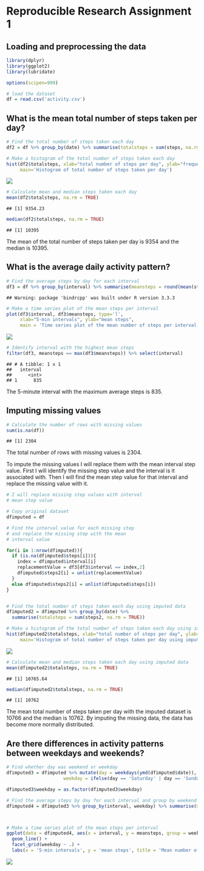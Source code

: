 # Reproducible Research Assignment 1



## Loading and preprocessing the data


```r
library(dplyr)
library(ggplot2)
library(lubridate)

options(scipen=999)

# load the dataset
df = read.csv('activity.csv')
```

## What is the mean total number of steps taken per day?

```r
# Find the total number of steps taken each day
df2 = df %>% group_by(date) %>% summarise(totalsteps = sum(steps, na.rm = TRUE))

# Make a histogram of the total number of steps taken each day
hist(df2$totalsteps, xlab="total number of steps per day", ylab="frequency",
     main='Histogram of total number of steps taken per day')
```

![](PA1_template_files/figure-html/unnamed-chunk-3-1.png)<!-- -->

```r
# Calculate mean and median steps taken each day
mean(df2$totalsteps, na.rm = TRUE)
```

```
## [1] 9354.23
```

```r
median(df2$totalsteps, na.rm = TRUE)
```

```
## [1] 10395
```
The mean of the total number of steps taken per day is 9354
and the median is 10395.


## What is the average daily activity pattern?

```r
# Find the average steps by day for each interval
df3 = df %>% group_by(interval) %>% summarise(meansteps = round(mean(steps, na.rm = TRUE)))
```

```
## Warning: package 'bindrcpp' was built under R version 3.3.3
```

```r
# Make a time series plot of the mean steps per interval
plot(df3$interval, df3$meansteps, type='l',
     xlab="5-min intervals", ylab="mean steps",
     main = 'Time series plot of the mean number of steps per interval')
```

![](PA1_template_files/figure-html/unnamed-chunk-4-1.png)<!-- -->

```r
# Identify interval with the highest mean steps
filter(df3, meansteps == max(df3$meansteps)) %>% select(interval)
```

```
## # A tibble: 1 x 1
##   interval
##      <int>
## 1      835
```

The 5-minute interval with the maximum average steps is 835.


## Imputing missing values


```r
# Calculate the number of rows with missing values
sum(is.na(df))
```

```
## [1] 2304
```
The total number of rows with missing values is 2304. 

To impute the missing values I will replace them with the mean interval step value. First I will identify the missing step value and the interval is it associated with. Then I will find the mean step value for that interval and replace the missing value with it.


```r
# I will replace missing step values with interval 
# mean step value

# Copy original dataset
dfimputed = df

# Find the interval value for each missing step 
# and replace the missing step with the mean
# interval value

for(i in 1:nrow(dfimputed)){
  if (is.na(dfimputed$steps[i])){
    index = dfimputed$interval[i]
    replacementValue = df3[df3$interval == index,2]
    dfimputed$steps2[i] = unlist(replacementValue)
  }
  else dfimputed$steps2[i] = unlist(dfimputed$steps[i])
}


# Find the total number of steps taken each day using imputed data
dfimputed2 = dfimputed %>% group_by(date) %>% 
  summarise(totalsteps = sum(steps2, na.rm = TRUE))

# Make a histogram of the total number of steps taken each day using imputed data
hist(dfimputed2$totalsteps, xlab="total number of steps per day", ylab="frequency",
     main='Histogram of total number of steps taken per day using imputed data')
```

![](PA1_template_files/figure-html/unnamed-chunk-6-1.png)<!-- -->

```r
# Calculate mean and median steps taken each day using imputed data
mean(dfimputed2$totalsteps, na.rm = TRUE)
```

```
## [1] 10765.64
```

```r
median(dfimputed2$totalsteps, na.rm = TRUE)
```

```
## [1] 10762
```

The mean total number of steps taken per day with the imputed dataset is 10766
and the median is 10762. By imputing the missing data, the data has become more normally distributed.


## Are there differences in activity patterns between weekdays and weekends?


```r
# Find whether day was weekend or weekday
dfimputed3 = dfimputed %>% mutate(day = weekdays(ymd(dfimputed$date)),
                     weekday = ifelse(day == 'Saturday' | day == 'Sunday', 'weekend','weekday'))

dfimputed3$weekday = as.factor(dfimputed3$weekday)

# Find the average steps by day for each interval and group by weekend or weekday
dfimputed4 = dfimputed3 %>% group_by(interval, weekday) %>% summarise(meansteps = mean(steps2, na.rm = TRUE))



# Make a time series plot of the mean steps per interval
ggplot(data = dfimputed4, aes(x = interval, y = meansteps, group = weekday)) +
  geom_line() +
  facet_grid(weekday ~ .) +
  labs(x = '5-min intervals', y = 'mean steps', title = 'Mean number of steps taken per day')
```

![](PA1_template_files/figure-html/unnamed-chunk-7-1.png)<!-- -->


